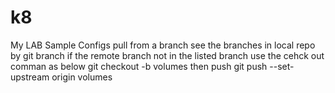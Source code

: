 # k8
My LAB Sample Configs
pull from a branch
see the branches in local repo by git branch
if the remote branch not in the listed branch use the cehck out comman as below
git checkout -b volumes
then push  git push --set-upstream origin volumes

